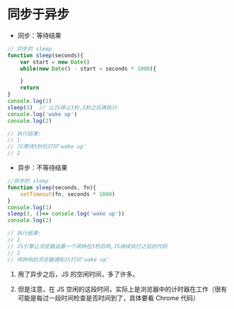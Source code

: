 # 同步于异步

- 同步：等待结果

``` javascript
// 同步的 sleep
function sleep(seconds){
    var start = new Date()
    while(new Date() - start < seconds * 1000){

    }
    return
}
console.log(1)
sleep(3)  // 让JS停止3秒,3秒之后再执行
console.log('wake up')
console.log(2)

// 执行结果:
// 1
// JS等待3秒后打印'wake up'
// 2
```

- 异步：不等待结果

``` javascript
//异步的 sleep
function sleep(seconds, fn){
    setTimeout(fn, seconds * 1000)
}
console.log(1)
sleep(3, ()=> console.log('wake up'))
console.log(2)

// 执行结果:
// 1
// JS引擎让浏览器设置一个闹钟在3秒后响,JS继续执行之后的代码
// 2
// 闹钟响后浏览器通知JS打印'wake up'
```

1. 用了异步之后，JS 的空闲时间，多了许多。

2. 但是注意，在 JS 空闲的这段时间，实际上是浏览器中的计时器在工作（很有可能是每过一段时间检查是否时间到了，具体要看 Chrome 代码）